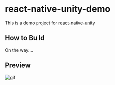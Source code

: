 # react-native-unity-demo

This is a demo project for [react-native-unity](https://github.com/f111fei/react-native-unity-view)

## How to Build

On the way....

## Preview

![gif](https://user-images.githubusercontent.com/7069719/35962773-9623cf56-0ced-11e8-94aa-b93a35a39800.gif)
